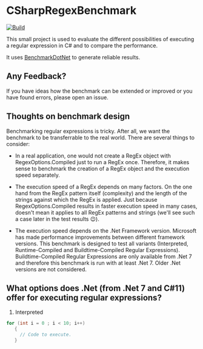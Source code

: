 # CSharpRegexBenchmark

[![Build](https://github.com/OPunktSchmidt/CSharpRegexBenchmark/actions/workflows/build.yaml/badge.svg)](https://github.com/OPunktSchmidt/CSharpRegexBenchmark/actions/workflows/build.yaml)

This small project is used to evaluate the different possibilities of executing a regular expression in C# and to compare the performance.

It uses [BenchmarkDotNet](https://github.com/dotnet/BenchmarkDotNet) to generate reliable results. 

## Any Feedback?

If you have ideas how the benchmark can be extended or improved or you have found errors, please open an issue.

## Thoughts on benchmark design

Benchmarking regular expressions is tricky. After all, we want the benchmark to be transferrable to the real world. There are several things to consider:

* In a real application, one would not create a RegEx object with RegexOptions.Compiled just to run a RegEx once. Therefore, it makes sense to benchmark the creation of a RegEx object and the execution speed separately.

* The execution speed of a RegEx depends on many factors. On the one hand from the RegEx pattern itself (complexity) and the length of the strings against which the RegEx is applied. Just because RegexOptions.Compiled results in faster execution speed in many cases, doesn't mean it applies to all RegEx patterns and strings (we'll see such a case later in the test results 😉).

* The execution speed depends on the .Net Framework version. Microsoft has made performance improvements between different framework versions. This benchmark is designed to test all variants (Interpreted, Runtime-Compiled and Buildtime-Compiled Regular Expressions). Buildtime-Compiled Regular Expressions are only available from .Net 7 and therefore this benchmark is run with at least .Net 7. Older .Net versions are not considered.

## What options does .Net (from .Net 7 and C#11) offer for executing regular expressions?

1. Interpreted
```cs
for (int i = 0 ; i < 10; i++)
   {
     // Code to execute.
   }
```
